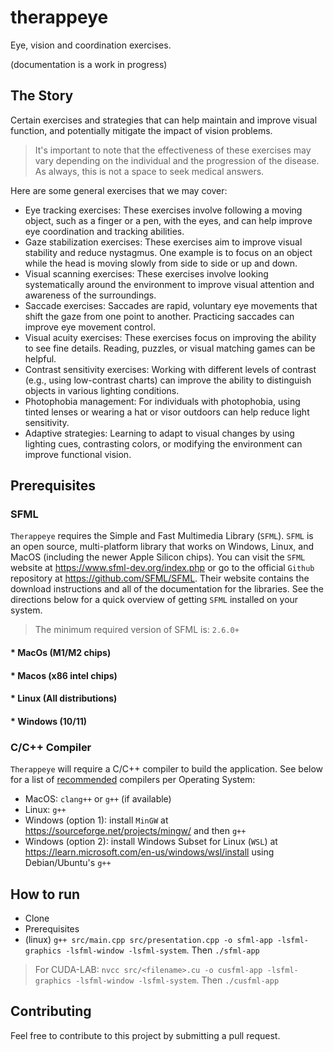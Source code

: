 # therappeye

Eye, vision and coordination exercises.

(documentation is a work in progress)

## The Story

Certain exercises and strategies that can help maintain and improve visual function, and potentially mitigate the impact of vision problems.

> It's important to note that the effectiveness of these exercises may vary depending on the individual and the progression of the disease. As always, this is not a space to seek medical answers.

Here are some general exercises that we may cover:

* Eye tracking exercises: These exercises involve following a moving object, such as a finger or a pen, with the eyes, and can help improve eye coordination and tracking abilities.
* Gaze stabilization exercises: These exercises aim to improve visual stability and reduce nystagmus. One example is to focus on an object while the head is moving slowly from side to side or up and down.
* Visual scanning exercises: These exercises involve looking systematically around the environment to improve visual attention and awareness of the surroundings.
* Saccade exercises: Saccades are rapid, voluntary eye movements that shift the gaze from one point to another. Practicing saccades can improve eye movement control.
* Visual acuity exercises: These exercises focus on improving the ability to see fine details. Reading, puzzles, or visual matching games can be helpful.
* Contrast sensitivity exercises: Working with different levels of contrast (e.g., using low-contrast charts) can improve the ability to distinguish objects in various lighting conditions.
* Photophobia management: For individuals with photophobia, using tinted lenses or wearing a hat or visor outdoors can help reduce light sensitivity.
* Adaptive strategies: Learning to adapt to visual changes by using lighting cues, contrasting colors, or modifying the environment can improve functional vision.

## Prerequisites

### SFML

`Therappeye` requires the Simple and Fast Multimedia Library (`SFML`).
`SFML` is an open source, multi-platform library that works on Windows, Linux, and MacOS (including the newer Apple Silicon chips). You can visit the `SFML` website at <https://www.sfml-dev.org/index.php> or go to the official `Github` repository at <https://github.com/SFML/SFML>. Their website contains the download instructions and all of the documentation for the libraries. See the directions below for a quick overview of getting `SFML` installed on your system.

> The minimum required version of SFML is: `2.6.0+`

#### * MacOs (M1/M2 chips)

#### * Macos (x86 intel chips)

#### * Linux (All distributions)

#### * Windows (10/11)

### C/C++ Compiler

`Therappeye` will require a C/C++ compiler to build the application. See below for a list of <u>recommended</u> compilers per Operating System:

* MacOS: `clang++` or `g++` (if available)
* Linux: `g++`
* Windows (option 1): install `MinGW` at <https://sourceforge.net/projects/mingw/> and then `g++`
* Windows (option 2): install Windows Subset for Linux (`WSL`) at <https://learn.microsoft.com/en-us/windows/wsl/install> using Debian/Ubuntu's `g++`

## How to run

* Clone
* Prerequisites
* (linux) `g++ src/main.cpp src/presentation.cpp -o sfml-app -lsfml-graphics -lsfml-window -lsfml-system`. Then `./sfml-app`

> For CUDA-LAB: `nvcc src/<filename>.cu -o cusfml-app -lsfml-graphics -lsfml-window -lsfml-system`. Then `./cusfml-app`

## Contributing

Feel free to contribute to this project by submitting a pull request.

